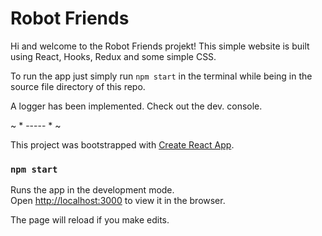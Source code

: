 # Robot Friends
Hi and welcome to the Robot Friends projekt!
This simple website is built using React, Hooks, Redux and some simple CSS.

To run the app just simply run `npm start` in the terminal while being in the source file directory of this repo.

A logger has been implemented. Check out the dev. console.

~ * ----- * ~

This project was bootstrapped with [Create React App](https://github.com/facebook/create-react-app).


### `npm start`

Runs the app in the development mode.<br />
Open [http://localhost:3000](http://localhost:3000) to view it in the browser.

The page will reload if you make edits.<br />
